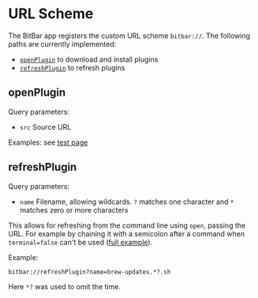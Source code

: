 # URL Scheme

The BitBar app registers the custom URL scheme `bitbar://`. The following paths are currently implemented:

- [`openPlugin`](#openplugin) to download and install plugins
- [`refreshPlugin`](#refreshplugin) to refresh plugins

## openPlugin

Query parameters:

- `src` Source URL

Examples: see [test page](App/BitBar/incoming-url-tests.html)

## refreshPlugin

Query parameters:

- `name` Filename, allowing wildcards. `?` matches one character and `*` matches zero or more characters

This allows for refreshing from the command line using `open`, passing the URL.
For example by chaining it with a semicolon after a command when `terminal=false` can't be used ([full example](https://github.com/matryer/xbar-plugins/blob/master/System/downloads.1h.sh)).

Example:

```
bitbar://refreshPlugin?name=brew-updates.*?.sh
```

Here `*?` was used to omit the time.
